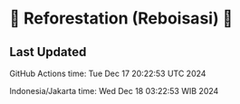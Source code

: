
# 🌳 Reforestation (Reboisasi) 🌲

## Last Updated

GitHub Actions time: Tue Dec 17 20:22:53 UTC 2024

Indonesia/Jakarta time: Wed Dec 18 03:22:53 WIB 2024
